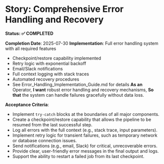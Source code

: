 # Story: Comprehensive Error Handling and Recovery


**Status: ✅ COMPLETED**

**Completion Date**: 2025-07-30
**Implementation**: Full error handling system with all required features
- Checkpoint/restore capability implemented
- Retry logic with exponential backoff
- Email/Slack notifications
- Full context logging with stack traces
- Automated recovery procedures
- See Error_Handling_Implementation_Guide.md for details
**As an** Operator,
**I want** robust error handling and recovery mechanisms,
**So that** the system can handle failures gracefully without data loss.

**Acceptance Criteria**:
- Implement `try-catch` blocks at the boundaries of all major components.
- Create a checkpoint/restore capability that allows the pipeline to be resumed from the last successful step.
- Log all errors with the full context (e.g., stack trace, input parameters).
- Implement retry logic for transient failures, such as temporary network or database connection issues.
- Send notifications (e.g., email, Slack) for critical, unrecoverable errors.
- Provide clear, user-friendly error messages in the final output and logs.
- Support the ability to restart a failed job from its last checkpoint.
